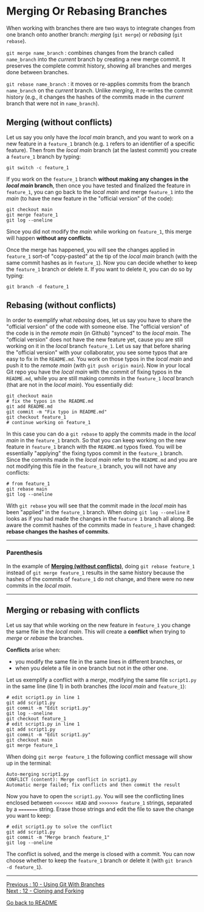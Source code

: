 # Merging Or Rebasing Branches

When working with branches there are two ways to integrate changes from one branch onto another branch: *merging* (`git merge`) or *rebasing* (`git rebase`).  

`git merge name_branch` : combines changes from the branch called `name_branch` into the *current* branch by creating a new merge commit. It preserves the complete commit history, showing all branches and merges done between branches.  

`git rebase name_branch` : it moves or re-applies commits from the branch `name_branch` on the *current* branch. Unlike *merging*, it re-writes the commit history (e.g., it changes the hashes of the commits made in the *current* branch that were not in `name_branch`).  

## Merging (without conflicts) 

Let us say you only have the *local main* branch, and you want to work on a new feature in a `feature_1` branch (e.g. `1` refers to an identifier of a specific feature). Then from the *local main* branch (at the lastest commit) you create a `feature_1` branch by typing:

```
git switch -c feature_1      
```

If you work on the `feature_1` branch **without making any changes in the *local main* branch**, then once you have tested and finalized the feature in `feature_1`, you can go back to the *local main* and merge `feature_1` into the *main* (to have the new feature in the "official version" of the code):

```
git checkout main
git merge feature_1
git log --oneline
```

Since you did not modify the *main* while working on `feature_1`, this merge will happen **without any conflicts**. 

Once the merge has happened, you will see the changes applied in `feature_1` sort-of "copy-pasted" at the tip of the *local main* branch (with the same commit hashes as in `feature_1`). Now you can decide whether to keep the `feature_1` branch or delete it. If you want to delete it, you can do so by typing:

```
git branch -d feature_1
```

## Rebasing (without conflicts) 

In order to exemplify what *rebasing* does, let us say you have to share the "official version" of the code with someone else. The "official version" of the code is in the *remote main* (in Github) "synced" to the *local main*. The "official version" does not have the new feature yet, cause you are still working on it in the *local* branch `feature_1`. Let us say that before sharing the "official version" with your collaborator, you see some typos that are easy to fix in the `README.md`. You work on those typos in the *local main* and push it to the *remote main* (with `git push origin main`). Now in your local Git repo you have the *local main* with the commit of fixing typos in the `README.md`, while you are still making commits in the `feature_1` *local* branch (that are not in the *local main*). You essentially did:   

```
git checkout main
# fix the typos in the README.md
git add README.md
git commit -m "Fix typo in README.md"
git checkout feature_1
# continue working on feature_1
```

In this case you can do a `git rebase` to apply the commits made in the *local main* in the `feature_1` branch. So that you can keep working on the new feature in `feature_1` branch with the `README.md` typos fixed. You will be essentially "applying" the fixing typos commit in the `feature_1` branch. Since the commits made in the *local main* refer to the `README.md` and you are not modifying this file in the `feature_1` branch, you will not have any conflicts:

```
# from feature_1
git rebase main
git log --oneline
```
With `git rebase` you will see that the commit made in the *local main* has been "applied" in the `feature_1` branch. When doing `git log --oneline` it looks as if you had made the changes in the `feature 1` branch all along. Be aware the commit hashes of the commits made in `feature_1` have changed: **rebase changes the hashes of commits**. 

____________________________

### Parenthesis

In the example of [**Merging (without conflicts)**](https://github.com/HeatherAn/recommended-coding-practices/blob/main/11-Merging-Or-Rebasing-Branches.md#merging-without-conflicts), doing `git rebase feature_1` instead of `git merge feature_1` results in the same history because the hashes of the commits of `feature_1` do not change, and there were no new commits in the *local main*.   
____________________________

## Merging or rebasing with conflicts

Let us say that while working on the new feature in `feature_1` you change the same file in the *local main*. This will create a **conflict** when trying to *merge* or *rebase* the branches.

**Conflicts** arise when:  
- you modify the same file in the same lines in different branches, or   
- when you delete a file in one branch but not in the other one. 

Let us exemplify a conflict with a *merge*, modifying the same file `script1.py` in the same line (line 1) in both branches (the *local main* and  `feature_1`): 

```
# edit script1.py in line 1
git add script1.py
git commit -m "Edit script1.py"
git log --oneline
git checkout feature_1
# edit script1.py in line 1
git add script1.py
git commit -m "Edit script1.py"
git checkout main
git merge feature_1
```

When doing `git merge feature_1` the following conflict message will show up in the terminal: 

```
Auto-merging script1.py
CONFLICT (content): Merge conflict in script1.py
Automatic merge failed; fix conflicts and then commit the result
```

Now you have to open the `script1.py`. You will see the conflicting lines enclosed between `<<<<<<< HEAD` and `>>>>>>> feature_1` strings,  separated by a `=======` string. Erase those strings and edit the file to save the change you want to keep:

```
# edit script1.py to solve the conflict
git add script1.py
git commit -m "Merge branch feature_1"
git log --oneline
```

The conflict is solved, and the merge is closed with a commit. You can now choose whether to keep the `feature_1` branch or delete it (with `git branch -d feature_1`).  

______________________

[Previous : 10 - Using Git With Branches](https://github.com/HeatherAn/recommended-coding-practices/blob/main/10-Using-Git-With-Branches.md)  
[Next : 12 - Cloning and Forking](https://github.com/HeatherAn/recommended-coding-practices/blob/main/12-Cloning-and-Forking.md)  

[Go back to README](https://github.com/HeatherAn/recommended-coding-practices#readme)